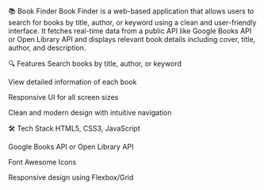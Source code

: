 


📚 Book Finder
Book Finder is a web-based application that allows users to search for books by title, author, or keyword using a clean and user-friendly interface. It fetches real-time data from a public API like Google Books API or Open Library API and displays relevant book details including cover, title, author, and description.

🔍 Features
Search books by title, author, or keyword

View detailed information of each book

Responsive UI for all screen sizes

Clean and modern design with intuitive navigation

🛠️ Tech Stack
HTML5, CSS3, JavaScript

Google Books API or Open Library API

Font Awesome Icons

Responsive design using Flexbox/Grid
